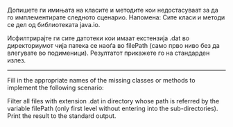 Допишете ги имињата на класите и методите кои недостасуваат за да го имплементирате следното сценарио. Напомена: Сите
класи и методи се дел од библиотеката java.io.

Исфилтрирајте ги сите датотеки кои имаат екстензија .dat во директориумот чија патека се наоѓа во filePath (само прво
ниво без да влегувате во подименици). Резултатот прикажете го на стандарден излез.

---

Fill in the appropriate names of the missing classes or methods to implement the following scenario:

Filter all files with extension .dat in directory whose path is referred by the variable filePath (only first level
without entering into the sub-directories). Print the result to the standard output.